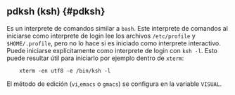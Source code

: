 pdksh (ksh) {#pdksh}
-----------

Es un interprete de comandos similar a `bash`. Este interprete de
comandos al iniciarse como interprete de login lee los archivos
`/etc/profile` y `$HOME/.profile`, pero no lo hace si es iniciado como
interprete interactivo. Puede iniciarse explícitamente como interprete
de login con `ksh -l`. Esto puede resultar útil para iniciarlo por
ejemplo dentro de `xterm`:

        xterm -en utf8 -e /bin/ksh -l 

El método de edición (`vi`,`emacs` o `gmacs`) se configura en la
variable `VISUAL`.

